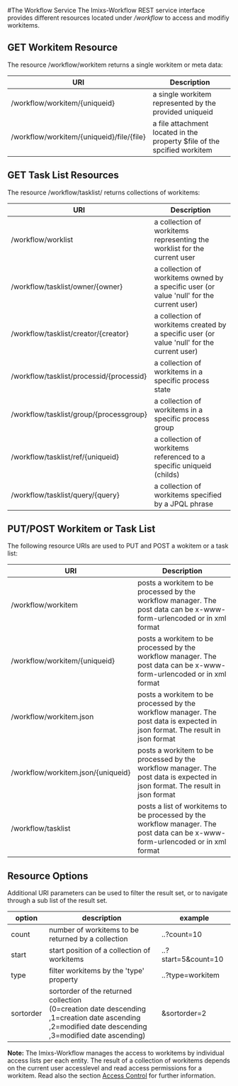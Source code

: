 #The Workflow Service
The Imixs-Workflow REST service interface provides different resources located under */workflow* to access and modifiy workitems.

 
## GET Workitem Resource
The resource /workflow/workitem returns a single workitem or meta data:

| URI                                           | Description                               | 
|-----------------------------------------------|-------------------------------------------|
| /workflow/workitem/{uniqueid}                 | a single workitem represented by the   provided uniqueid                              |
| /workflow/workitem/{uniqueid}/file/{file}     | a file attachment located in the property   $file of the spcified workitem           |


## GET Task List Resources
The resource /workflow/tasklist/ returns collections of workitems:

| URI                                           | Description                               | 
|-----------------------------------------------|-------------------------------------------|
| /workflow/worklist                            | a collection of workitems representing the worklist for the current user |             
| /workflow/tasklist/owner/{owner}              | a collection of workitems owned by a specific  user (or value 'null' for the current user)   |
| /workflow/tasklist/creator/{creator}          | a collection of workitems created by a specific user (or value 'null' for the current user)                           |
| /workflow/tasklist/processid/{processid}      | a collection of workitems in a specific    process state             |
| /workflow/tasklist/group/{processgroup}       | a collection of workitems in a specific    process group                             |
| /workflow/tasklist/ref/{uniqueid}             | a collection of workitems referenced to a  specific uniqueid (childs)                |
| /workflow/tasklist/query/{query}              | a collection of workitems specified by a  JPQL phrase                                |



## PUT/POST Workitem or Task List
The following resource URIs are used to PUT and POST a wokitem or a task list:


| URI                          | Description                               | 
|------------------------------|-------------------------------------------|
| /workflow/workitem           | posts a workitem to be processed by the  workflow manager. The post data can be x-www-form-urlencoded or in xml format   |
| /workflow/workitem/{uniqueid}| posts a workitem to be processed by the  workflow manager. The post data can be x-www-form-urlencoded or in xml format   |
| /workflow/workitem.json      | posts a workitem to be processed by the  workflow manager. The post data is expected in json format. The result in json format     |
| /workflow/workitem.json/{uniqueid}      | posts a workitem to be processed by the  workflow manager. The post data is expected in json format. The result in json format     |
| /workflow/tasklist           | posts a list of workitems to be processed by the  workflow manager. The post data can be x-www-form-urlencoded or in xml format  |



## Resource Options
Additional URI parameters can be used to filter the result set, or to navigate through a sub list of the result set. 


| option      | description                                         | example               |
|-------------|-----------------------------------------------------|-----------------------|
| count       | number of workitems to be returned by a collection  | ..?count=10           |
| start       | start position of a collection of workitems         | ..?start=5&count=10   |
| type        | filter workitems by the 'type' property             | ..?type=workitem      | 
| sortorder   | sortorder of the returned collection <br /> (0=creation date descending <br />,1=creation date ascending<br />,2=modified date descending<br />,3=modified date ascending)     |&sortorder=2  |
		

<strong>Note:</strong> The Imixs-Workflow manages the access to workitems by individual access lists per each entity. The result of a collection of workitems depends on the current user accesslevel and read access permissions for a workitem. Read also the section [Access Control](/engine/acl.html) for further information. 
  
   